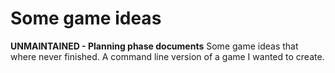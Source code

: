 # Some game ideas

**UNMAINTAINED - Planning phase documents**
Some game ideas that where never finished.
A command line version of a game I wanted to create.

